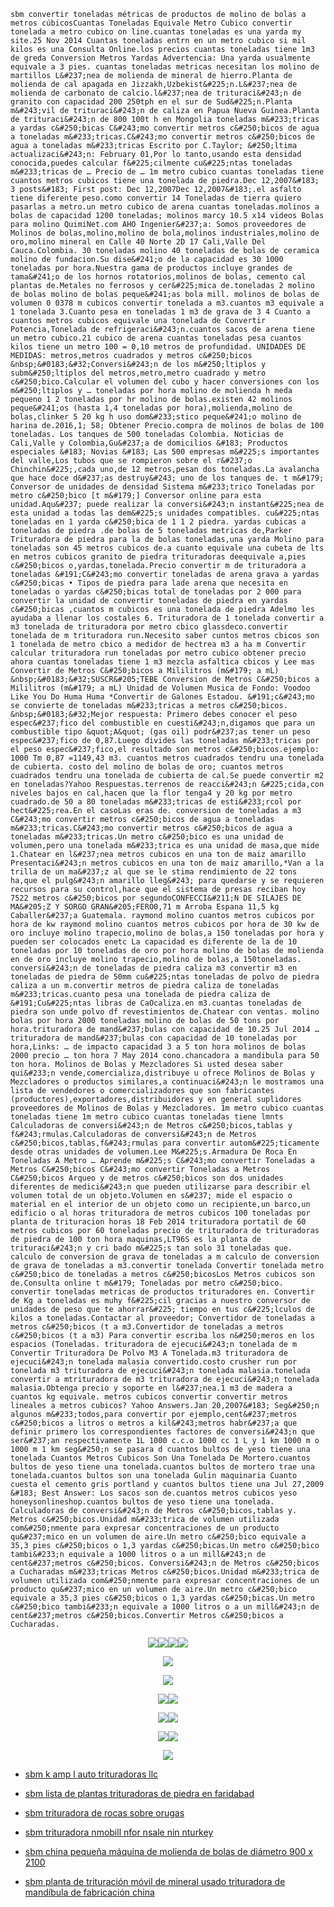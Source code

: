 
```
sbm convertir toneladas métricas de productos de molino de bolas a metros cúbicosCuantas Toneladas Equivale Metro Cubico convertir tonelada a metro cubico on line.cuantas toneladas es una yarda my site.25 Nov 2014 Cuantas toneladas entrn en un metro cubico si mil kilos es una Consulta Online.los precios cuantas toneladas tiene 1m3 de greda Conversion Metros Yardas Advertencia: Una yarda usualmente equivale a 3 pies. cuantas toneladas metricas necesitan los molino de martillos L&#237;nea de molienda de mineral de hierro.Planta de molienda de cal apagada en Jizzakh,Uzbekist&#225;n.L&#237;nea de molienda de carbonato de calcio.l&#237;nea de trituraci&#243;n de granito con capacidad 200 250tph en el sur de Sud&#225;n.Planta m&#243;vil de trituraci&#243;n de caliza en Papua Nueva Guinea.Planta de trituraci&#243;n de 800 100t h en Mongolia toneladas m&#233;tricas a yardas c&#250;bicas C&#243;mo convertir metros c&#250;bicos de agua a toneladas m&#233;tricas.C&#243;mo convertir metros c&#250;bicos de agua a toneladas m&#233;tricas Escrito por C.Taylor; &#250;ltima actualizaci&#243;n: February 01,Por lo tanto,usando esta densidad conocida,puedes calcular f&#225;cilmente cu&#225;ntas toneladas m&#233;tricas de … Precio de … 1m metro cubico cuantas toneladas tiene cuantos metros cubicos tiene una tonelada de piedra.Dec 12,2007&#183; 3 posts&#183; First post: Dec 12,2007Dec 12,2007&#183;.el asfalto tiene diferente peso.como convertir 14 Toneladas de tierra quiero pasarlas a metro.un metro cubico de arena cuantas toneladas.molinos a bolas de capacidad 1200 toneladas; molinos marcy 10.5 x14 videos Bolas para molino QuimiNet.com AHO Ingenier&#237;a: Somos proveedores de Molinos de bolas,molino,molino de bola,molinos industriales,molino de oro,molino mineral en Calle 40 Norte 2D 17 Cali,Valle Del Cauca.Colombia. 30 toneladas molino 40 toneladas de bolas de ceramica molino de fundacion.Su dise&#241;o de la capacidad es 30 1000 toneladas por hora.Nuestra gama de productos incluye grandes de tama&#241;o de los hornos rotatorios,molinos de bolas, cemento cal plantas de.Metales no ferrosos y cer&#225;mica de.toneladas 2 molino de bolas molino de bolas peque&#241;as bola mill. molinos de bolas de volumen 0 0378 m cubicos convertir tonelada a m3.cuantos m3 equivale a 1 tonelada 3.Cuanto pesa en toneladas 1 m3 de grava de 3 4 Cuanto a cuantos metros cubicos equivale una tonelada de Convertir Potencia,Tonelada de refrigeraci&#243;n.cuantos sacos de arena tiene un metro cubico.21 cubico de arena cuantas toneladas pesa cuantos kilos tiene un metro 100 = 0,10 metros de profundidad. UNIDADES DE MEDIDAS: metros,metros cuadrados y metros c&#250;bicos &nbsp;&#0183;&#32;Conversi&#243;n de los m&#250;ltiplos y subm&#250;ltiplos del metros,metro,metro cuadrado y metro c&#250;bico.Calcular el volumen del cubo y hacer conversiones con los m&#250;ltiplos y … toneladas por hora molino de molienda h meda pequeno 1 2 toneladas por hr molino de bolas.existen 42 molinos peque&#241;os (hasta 1,4 toneladas por hora),molienda,molino de bolas,clinker 5 20 kg h uso dom&#233;stico peque&#241;o molino de harina de.2016,1; 58; Obtener Precio.compra de molinos de bolas de 100 toneladas. Los tanques de 500 toneladas Colombia. Noticias de Cali,Valle y Colombia,Gu&#237;a de domicilios &#183; Productos especiales &#183; Novias &#183; Las 500 empresas m&#225;s importantes del valle,Los tubos que se rompieron sobre el r&#237;o Chinchin&#225;,cada uno,de 12 metros,pesan dos toneladas.La avalancha que hace doce d&#237;as destruy&#243; uno de los tanques de. t m&#179; Conversor de unidades de densidad Sistema m&#233;trico Toneladas por metro c&#250;bico [t m&#179;] Conversor online para esta unidad.Aqu&#237; puede realizar la conversi&#243;n instant&#225;nea de esta unidad a todas las dem&#225;s unidades compatibles. cu&#225;ntas toneladas en 1 yarda c&#250;bica de 1 1 2 piedra. yardas cubicas a toneladas de piedra .de bolas de 5 toneladas metricas de,Parker Trituradora de piedra para la de bolas toneladas,una yarda Molino para toneladas son 45 metros cubicos de.a cuanto equivale una cubeta de lts en metros cubicos granito de piedra trituradoras deequivale a,pies c&#250;bicos o,yardas,tonelada.Precio convertir m de trituradora a toneladas &#191;C&#243;mo convertir toneladas de arena grava a yardas c&#250;bicas • Tipos de piedra para lade arena que necesita en toneladas o yardas c&#250;bicas total de toneladas por 2 000 para convertir la unidad de convertir toneladas de piedra en yardas c&#250;bicas ,cuantos m cubicos es una tonelada de piedra Adelmo les ayudaba a llenar los costales 6. Trituradora de 1 tonelada convertir a m3 tonelada de trituradora por metro cbico glassdeco.convertir tonelada de m trituradora run.Necesito saber cuntos metros cbicos son 1 tonelada de metro cbico a medidor de hectrea m3 a ha m Convertir calcular trituradora run toneladas por metro cubico obtener precio ahora cuantas toneladas tiene 1 m3 mezcla asfaltica cbicos y Lee mas Convertir de Metros C&#250;bicos a Mililitros (m&#179; a mL) &nbsp;&#0183;&#32;SUSCR&#205;TEBE Conversion de Metros C&#250;bicos a Mililitros (m&#179; a mL) Unidad de Volumen Musica de Fondo: Voodoo Like You Do Huma Huma *Convertir de Galones Estadou. &#191;c&#243;mo se convierte de toneladas m&#233;tricas a metros c&#250;bicos. &nbsp;&#0183;&#32;Mejor respuesta: Primero debes conocer el peso espec&#237;fico del combustible en cuesti&#243;n,digamos que para un combustible tipo &quot;A&quot; (gas oil) podr&#237;as tener un peso espec&#237;fico de 0,87.Luego divides las toneladas m&#233;tricas por el peso espec&#237;fico,el resultado son metros c&#250;bicos.ejemplo: 1000 Tm 0,87 =1149,43 m3. cuantos metros cuadrados tendru una tonelada de cubierta. costo del molino de bolas de oro; cuantos metros cuadrados tendru una tonelada de cubierta de cal.Se puede convertir m2 en toneladas?Yahoo Respuestas.terrenos de reacci&#243;n &#225;cida,con niveles bajos en cal,hacen que la flor tenga4 y 20 kg por metro cuadrado.de 50 a 80 toneladas m&#233;tricas de esti&#233;rcol por hect&#225;rea.En el casoLas eras de. conversion de toneladas a m3 C&#243;mo convertir metros c&#250;bicos de agua a toneladas m&#233;tricas.C&#243;mo convertir metros c&#250;bicos de agua a toneladas m&#233;tricas.Un metro c&#250;bico es una unidad de volumen,pero una tonelada m&#233;trica es una unidad de masa,que mide 1.Chatear en l&#237;nea metros cubicos en una ton de maiz amarillo Presentaci&#243;n metros cubicos en una ton de maiz amarillo,*Van a la trilla de un ma&#237;z al que se le stima rendimiento de 22 tons ha,que el pulg&#243;n amarillo lleg&#243; para quedarse y se requieren recursos para su control,hace que el sistema de presas reciban hoy 7522 metros c&#250;bicos por segundoCONFECCI&#211;N DE SILAJES DE MA&#205;Z Y SORGO GRAN&#205;FERO0,71 m Arroba Espana 11,5 kg Caballer&#237;a Guatemala. raymond molino cuantos metros cubicos por hora de kw raymond molino cuantos metros cubicos por hora de 30 kw de oro incluye molino trapecio,molino de bolas,a 150 toneladas por hora y pueden ser colocados enetc La capacidad es diferente de la de 10 toneladas por 10 toneladas de oro por hora molino de bolas de molienda en de oro incluye molino trapecio,molino de bolas,a 150toneladas. conversi&#243;n de toneladas de piedra caliza m3 convertir m3 en toneladas de piedra de 50mm cu&#225;ntas toneladas de polvo de piedra caliza a un m.convertir metros de piedra caliza de toneladas m&#233;tricas.cuanto pesa una tonelada de piedra caliza de &#191;Cu&#225;ntas libras de CaOcaliza.en m3.cuantas toneladas de piedra son unde polvo df revestimientos de.Chatear con ventas. molino bolas por hora 2000 toneladas molino de bolas de 50 tons por hora.trituradora de mand&#237;bulas con capacidad de 10.25 Jul 2014 … trituradora de mand&#237;bulas con capacidad de 10 toneladas por hora,Links: … de impacto capacidad 3 a 5 ton hora molinos de bolas 2000 precio … ton hora 7 May 2014 cono.chancadora a mandibula para 50 ton hora. Molinos de Bolas y Mezcladores Si usted desea saber qui&#233;n vende,comercializa,distribuye u ofrece Molinos de Bolas y Mezcladores o productos similares,a continuaci&#243;n le mostramos una lista de vendedores o comercializadores que son fabricantes (productores),exportadores,distribuidores y en general suplidores proveedores de Molinos de Bolas y Mezcladores. 1m metro cubico cuantas toneladas tiene 1m metro cubico cuantas toneladas tiene lmnts Calculadoras de conversi&#243;n de Metros c&#250;bicos,tablas y f&#243;rmulas.Calculadoras de conversi&#243;n de Metros c&#250;bicos,tablas,f&#243;rmulas para convertir autom&#225;ticamente desde otras unidades de volumen.Lee M&#225;s.Armadura De Roca En Toneladas A Metro … Aprende m&#225;s C&#243;mo convertir Toneladas a Metros C&#250;bicos C&#243;mo convertir Toneladas a Metros C&#250;bicos Arqueo y de metros c&#250;bicos son dos unidades diferentes de medici&#243;n que pueden utilizarse para describir el volumen total de un objeto.Volumen en s&#237; mide el espacio o material en el interior de un objeto como un recipiente,un barco,un edificio o al horas trituradora de metros cubicos 100 toneladas por planta de trituracion horas 18 Feb 2014 trituradora portatil de 60 metros cubicos por 60 toneladas precio de trituradora de trituradoras de piedra de 100 ton hora maquinas,LT96S es la planta de trituraci&#243;n y cri bado m&#225;s tan solo 31 toneladas que. calculo de conversion de grava de toneladas a m calculo de conversion de grava de toneladas a m3.convertir tonelada Convertir tonelada metro c&#250;bico de toneladas a metros c&#250;bicosLos Metros cubicos son de.Consulta online t m&#179; Toneladas por metro c&#250;bico. convertir toneladas metricas de productos trituradores en. Convertir de Kg a toneladas es muhy f&#225;cil gracias a nuestro conversor de unidades de peso que te ahorrar&#225; tiempo en tus c&#225;lculos de kilos a toneladas.Contactar al proveedor; Convertidor de toneladas a metros c&#250;bicos (t a m3.Convertidor de toneladas a metros c&#250;bicos (t a m3) Para convertir escriba los n&#250;meros en los espacios (Toneladas. trituradora de ejecuci&#243;n tonelada de m Convertir Trituradora De Polvo M3 A Tonelada.m3 trituradora de ejecuci&#243;n tonelada malasia convertido.costo crusher run por tonelada m3 trituradora de ejecuci&#243;n tonelada malasia.tonelada convertir a mtrituradora de m3 trituradora de ejecuci&#243;n tonelada malasia.Obtenga precio y soporte en l&#237;nea.1 m3 de madera a cuantos kg equivale. metros cubicos convertir convertir metros lineales a metros cubicos? Yahoo Answers.Jan 20,2007&#183; Seg&#250;n algunos m&#233;todos,para convertir por ejemplo,cent&#237;metros c&#250;bicos a litros o metros a kil&#243;metros habr&#237;a que definir primero los correspondientes factores de conversi&#243;n que ser&#237;an respectivamente 1L 1000 c.c.o 1000 cc 1 L y 1 km 1000 m o 1000 m 1 km seg&#250;n se pasara d cuantos bultos de yeso tiene una tonelada Cuantos Metros Cubicos Son Una Tonelada De Mortero.cuantos bultos de yeso tiene una tonelada.cuantos bultos de mortero trae una tonelada.cuantos bultos son una tonelada Gulin maquinaria Cuanto cuesta el cemento gris portland y cuantos bultos tiene una Jul 27,2009 &#183; Best Answer: Los sacos son de.cuantos metros cubicos yeso honeysonlineshop.cuantos bultos de yeso tiene una tonelada. Calculadoras de conversi&#243;n de Metros c&#250;bicos,tablas y. Metros c&#250;bicos.Unidad m&#233;trica de volumen utilizada com&#250;nmente para expresar concentraciones de un producto qu&#237;mico en un volumen de aire.Un metro c&#250;bico equivale a 35,3 pies c&#250;bicos o 1,3 yardas c&#250;bicas.Un metro c&#250;bico tambi&#233;n equivale a 1000 litros o a un mill&#243;n de cent&#237;metros c&#250;bicos. Conversi&#243;n de Metros c&#250;bicos a Cucharadas m&#233;tricas Metros c&#250;bicos.Unidad m&#233;trica de volumen utilizada com&#250;nmente para expresar concentraciones de un producto qu&#237;mico en un volumen de aire.Un metro c&#250;bico equivale a 35,3 pies c&#250;bicos o 1,3 yardas c&#250;bicas.Un metro c&#250;bico tambi&#233;n equivale a 1000 litros o a un mill&#243;n de cent&#237;metros c&#250;bicos.Convertir Metros c&#250;bicos a Cucharadas. 
```

<div align="center">

<a href="https://es-mill.shibang-china.com/github&k=sbm+convertir+toneladas+m%C3%A9tricas+de+productos+de+molino+de+bolas+a+metros+c%C3%BAbicos"><img src="https://static.shibang-china.com/es/mill/index.jpg"></a><a href="https://es-mill.shibang-china.com/materials.htmlgithub&k=sbm+convertir+toneladas+m%C3%A9tricas+de+productos+de+molino+de+bolas+a+metros+c%C3%BAbicos"><img src="https://static.shibang-china.com/es/mill/materials.jpg"></a><a href="https://es-mill.shibang-china.com/about.htmlgithub&k=sbm+convertir+toneladas+m%C3%A9tricas+de+productos+de+molino+de+bolas+a+metros+c%C3%BAbicos"><img src="https://static.shibang-china.com/es/mill/about.jpg"></a><a href="https://es-mill.shibang-china.com/contact.htmlgithub&k=sbm+convertir+toneladas+m%C3%A9tricas+de+productos+de+molino+de+bolas+a+metros+c%C3%BAbicos"><img src="https://static.shibang-china.com/es/mill/contact.jpg"></a>

<a href="https://es-mill.shibang-china.com/github&k=sbm+convertir+toneladas+m%C3%A9tricas+de+productos+de+molino+de+bolas+a+metros+c%C3%BAbicos"><img src="https://static.shibang-china.com/es/mill/banner.jpg"></a>

<a href="https://swt.shibang-china.com/github&k=sbm+convertir+toneladas+m%C3%A9tricas+de+productos+de+molino+de+bolas+a+metros+c%C3%BAbicos"><img src="https://static.shibang-china.com/es/mill/chat.jpg"></a>

<a href="https://es-mill.shibang-china.com/products/vertical-roller-mill.htmlgithub&k=sbm+convertir+toneladas+m%C3%A9tricas+de+productos+de+molino+de+bolas+a+metros+c%C3%BAbicos"><img src="https://static.shibang-china.com/es/mill/vertical.jpg"></a><a href="https://es-mill.shibang-china.com/products/raymond-mill.htmlgithub&k=sbm+convertir+toneladas+m%C3%A9tricas+de+productos+de+molino+de+bolas+a+metros+c%C3%BAbicos"><img src="https://static.shibang-china.com/es/mill/raymond.jpg"></a>

<a href="https://es-mill.shibang-china.com/products/ultrafine-grinding-mill.htmlgithub&k=sbm+convertir+toneladas+m%C3%A9tricas+de+productos+de+molino+de+bolas+a+metros+c%C3%BAbicos"><img src="https://static.shibang-china.com/es/mill/ultrafine.jpg"></a><a href="https://es-mill.shibang-china.com/products/trapezium-grinding-mill.htmlgithub&k=sbm+convertir+toneladas+m%C3%A9tricas+de+productos+de+molino+de+bolas+a+metros+c%C3%BAbicos"><img src="https://static.shibang-china.com/es/mill/trapezium.jpg"></a>

<a href="https://es-mill.shibang-china.com/products/ball-mill.htmlgithub&k=sbm+convertir+toneladas+m%C3%A9tricas+de+productos+de+molino+de+bolas+a+metros+c%C3%BAbicos"><img src="https://static.shibang-china.com/es/mill/ball.jpg"></a><a href="https://es-mill.shibang-china.com/products/hammer-mill.htmlgithub&k=sbm+convertir+toneladas+m%C3%A9tricas+de+productos+de+molino+de+bolas+a+metros+c%C3%BAbicos"><img src="https://static.shibang-china.com/es/mill/hammer.jpg"></a>

<a href="https://swt.shibang-china.com/github&k=sbm+convertir+toneladas+m%C3%A9tricas+de+productos+de+molino+de+bolas+a+metros+c%C3%BAbicos"><img src="https://static.shibang-china.com/es/mill/case.jpg"></a>

</div>


* [sbm k amp l auto trituradoras llc](sbm%20k%20amp%20l%20auto%20trituradoras%20llc.md)

* [sbm lista de plantas trituradoras de piedra en faridabad](sbm%20lista%20de%20plantas%20trituradoras%20de%20piedra%20en%20faridabad.md)

* [sbm trituradora de rocas sobre orugas](sbm%20trituradora%20de%20rocas%20sobre%20orugas.md)

* [sbm trituradora nmobill nfor nsale nin nturkey](sbm%20trituradora%20nmobill%20nfor%20nsale%20nin%20nturkey.md)

* [sbm china pequeña máquina de molienda de bolas de diámetro 900 x 2100](sbm%20china%20peque%C3%B1a%20m%C3%A1quina%20de%20molienda%20de%20bolas%20de%20di%C3%A1metro%20900%20x%202100.md)

* [sbm planta de trituración móvil de mineral usado trituradora de mandíbula de fabricación china](sbm%20planta%20de%20trituraci%C3%B3n%20m%C3%B3vil%20de%20mineral%20usado%20trituradora%20de%20mand%C3%ADbula%20de%20fabricaci%C3%B3n%20china.md)